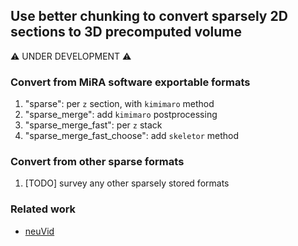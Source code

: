 ## Use better chunking to convert sparsely 2D sections to 3D precomputed volume
:warning: UNDER DEVELOPMENT :warning:

### Convert from MiRA software exportable formats
1. "sparse": per `z` section, with `kimimaro` method
2. "sparse_merge": add `kimimaro` postprocessing
3. "sparse_merge_fast": per `z` stack
4. "sparse_merge_fast_choose": add `skeletor` method

### Convert from other sparse formats
1. [TODO] survey any other sparsely stored formats

### Related work
* [neuVid](https://github.com/connectome-neuprint/neuVid)